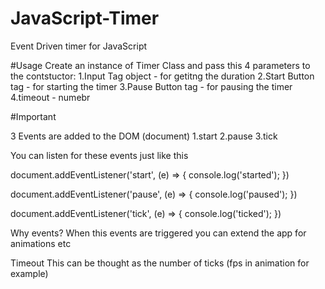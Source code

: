 # JavaScript-Timer
Event Driven timer for JavaScript 

#Usage
Create an instance of Timer Class and pass this 4 parameters to the contstuctor:
  1.Input Tag object  - for getitng  the duration
  2.Start Button tag - for starting the timer 
  3.Pause Button tag - for pausing the timer
  4.timeout - numebr
 
#Important

3 Events are added to the DOM (document)
  1.start
  2.pause
  3.tick

You can listen for these events just like this

document.addEventListener('start', (e) => {
    console.log('started');
})


document.addEventListener('pause', (e) => {
    console.log('paused');
})


document.addEventListener('tick', (e) => {
    console.log('ticked');
})


Why events?
When this events are triggered you can extend the app for animations etc

Timeout
This can be thought as the number of ticks (fps in animation for example)
